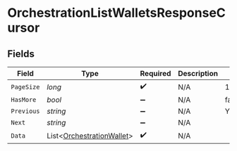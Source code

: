 # OrchestrationListWalletsResponseCursor


## Fields

| Field                                                                       | Type                                                                        | Required                                                                    | Description                                                                 | Example                                                                     |
| --------------------------------------------------------------------------- | --------------------------------------------------------------------------- | --------------------------------------------------------------------------- | --------------------------------------------------------------------------- | --------------------------------------------------------------------------- |
| `PageSize`                                                                  | *long*                                                                      | :heavy_check_mark:                                                          | N/A                                                                         | 15                                                                          |
| `HasMore`                                                                   | *bool*                                                                      | :heavy_minus_sign:                                                          | N/A                                                                         | false                                                                       |
| `Previous`                                                                  | *string*                                                                    | :heavy_minus_sign:                                                          | N/A                                                                         | YXVsdCBhbmQgYSBtYXhpbXVtIG1heF9yZXN1bHRzLol=                                |
| `Next`                                                                      | *string*                                                                    | :heavy_minus_sign:                                                          | N/A                                                                         |                                                                             |
| `Data`                                                                      | List<[OrchestrationWallet](../../Models/Components/OrchestrationWallet.md)> | :heavy_check_mark:                                                          | N/A                                                                         |                                                                             |